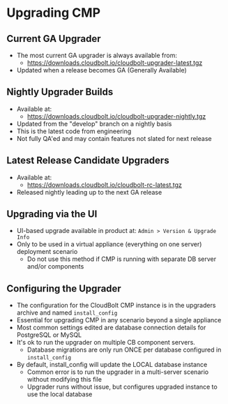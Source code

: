 # Upgrading CMP

## Current GA Upgrader
* The most current GA upgrader is always available from:
  * https://downloads.cloudbolt.io/cloudbolt-upgrader-latest.tgz
* Updated when a release becomes GA (Generally Available)

## Nightly Upgrader Builds
* Available at:
  * https://downloads.cloudbolt.io/cloudbolt-upgrader-nightly.tgz
* Updated from the "develop" branch on a nightly basis
* This is the latest code from engineering
* Not fully QA'ed and may contain features not slated for next release

## Latest Release Candidate Upgraders
* Available at:
  * https://downloads.cloudbolt.io/cloudbolt-rc-latest.tgz
* Released nightly leading up to the next GA release


## Upgrading via the UI
* UI-based upgrade available in product at: `Admin > Version & Upgrade Info`
* Only to be used in a virtual appliance (everything on one server) deployment scenario
  * Do not use this method if CMP is running with separate DB server and/or components 

## Configuring the Upgrader
* The configuration for the CloudBolt CMP instance is in the upgraders archive and named `install_config`
* Essential for upgrading CMP in any scenario beyond a single appliance
* Most common settings edited are database connection details for PostgreSQL or MySQL
* It's ok to run the upgrader on multiple CB component servers.
  * Database migrations are only run ONCE per database configured in `install_config`
* By default, install_config will update the LOCAL database instance
  * Common error is to run the upgrader in a multi-server scenario without modifying this file
  * Upgrader runs without issue, but configures upgraded instance to use the local database
 
